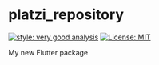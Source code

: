 # platzi_repository

[![style: very good analysis][very_good_analysis_badge]][very_good_analysis_link]
[![License: MIT][license_badge]][license_link]

My new Flutter package

[license_badge]: https://img.shields.io/badge/license-MIT-blue.svg
[license_link]: https://opensource.org/licenses/MIT
[very_good_analysis_badge]: https://img.shields.io/badge/style-very_good_analysis-B22C89.svg
[very_good_analysis_link]: https://pub.dev/packages/very_good_analysis
